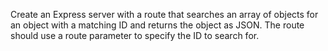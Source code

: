 Create an Express server with a route that searches an array of objects for an object with a matching ID and returns the object as JSON. 
The route should use a route parameter to specify the ID to search for.
